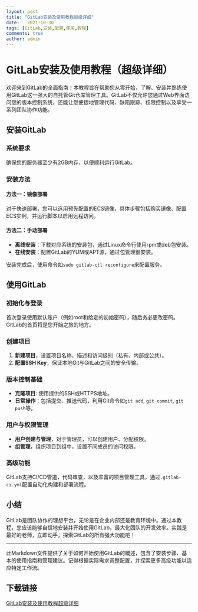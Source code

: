 ```yaml
---
layout: post
title: "GitLab安装及使用教程超级详细"
date:   2021-10-30
tags: [GitLab,安装,配置,使用,教程]
comments: true
author: admin
---
```

# GitLab安装及使用教程（超级详细）

欢迎来到GitLab的全面指南！本教程旨在帮助您从零开始，了解、安装并熟练使用GitLab这一强大的自托管Git仓库管理工具。GitLab不仅允许您通过Web界面访问您的版本控制系统，还能让您便捷地管理代码、缺陷跟踪、权限控制以及享受一系列团队协作功能。

## 安装GitLab

### 系统要求
确保您的服务器至少有2GB内存，以便顺利运行GitLab。

### 安装方法

#### 方法一：镜像部署
对于快速部署，您可以选用预先配置的ECS镜像，具体步骤包括购买镜像、配置ECS实例，并运行脚本以启用远程访问。

#### 方法二：手动部署
- **离线安装**：下载对应系统的安装包，通过Linux命令行使用rpm或deb包安装。
- **在线安装**：配置GitLab的YUM或APT源，通过包管理器安装。

安装完成后，使用命令如`sudo gitlab-ctl reconfigure`来配置服务。

## 使用GitLab

### 初始化与登录
首次登录使用默认账户（例如root和给定的初始密码），随后务必更改密码。GitLab的首页将是您开始之旅的地方。

### 创建项目
1. **新建项目**，设置项目名称、描述和访问级别（私有、内部或公共）。
2. **配置SSH Key**，保证本地Git与GitLab之间的安全传输。

### 版本控制基础
- **克隆项目**: 使用提供的SSH或HTTPS地址。
- **日常操作**：包括提交、推送代码，利用Git命令如`git add`, `git commit`, `git push`等。

### 用户与权限管理
- **用户创建与管理**，对于管理员，可以创建用户、分配权限。
- **组管理**，组织项目到组中，设置不同成员的访问权限。

### 高级功能
GitLab支持CI/CD管道，代码审查，以及丰富的项目管理工具，通过`.gitlab-ci.yml`配置自动化构建和部署流程。

## 小结
GitLab是团队协作的理想平台，无论是在企业内部还是教育环境中。通过本教程，您应该能够自信地安装并开始使用GitLab，最大化团队的开发效率。实践是最好的老师，立即动手，探索GitLab的所有强大功能吧！

---

此Markdown文件提供了关于如何开始使用GitLab的概述，包含了安装步骤、基本的使用指南和管理建议。记得根据实际需求调整配置，并探索更多高级功能以适应特定工作流。

## 下载链接

[GitLab安装及使用教程超级详细](https://pan.quark.cn/s/ee510f030c44)